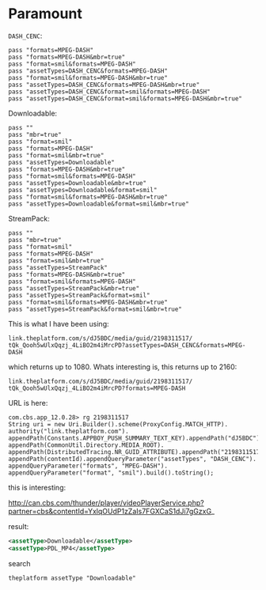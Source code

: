 # Paramount

`DASH_CENC`:

~~~
pass "formats=MPEG-DASH"
pass "formats=MPEG-DASH&mbr=true"
pass "format=smil&formats=MPEG-DASH"
pass "assetTypes=DASH_CENC&formats=MPEG-DASH"
pass "format=smil&formats=MPEG-DASH&mbr=true"
pass "assetTypes=DASH_CENC&formats=MPEG-DASH&mbr=true"
pass "assetTypes=DASH_CENC&format=smil&formats=MPEG-DASH"
pass "assetTypes=DASH_CENC&format=smil&formats=MPEG-DASH&mbr=true"
~~~

Downloadable:

~~~
pass ""
pass "mbr=true"
pass "format=smil"
pass "formats=MPEG-DASH"
pass "format=smil&mbr=true"
pass "assetTypes=Downloadable"
pass "formats=MPEG-DASH&mbr=true"
pass "format=smil&formats=MPEG-DASH"
pass "assetTypes=Downloadable&mbr=true"
pass "assetTypes=Downloadable&format=smil"
pass "format=smil&formats=MPEG-DASH&mbr=true"
pass "assetTypes=Downloadable&format=smil&mbr=true"
~~~

StreamPack:

~~~
pass ""
pass "mbr=true"
pass "format=smil"
pass "formats=MPEG-DASH"
pass "format=smil&mbr=true"
pass "assetTypes=StreamPack"
pass "formats=MPEG-DASH&mbr=true"
pass "format=smil&formats=MPEG-DASH"
pass "assetTypes=StreamPack&mbr=true"
pass "assetTypes=StreamPack&format=smil"
pass "format=smil&formats=MPEG-DASH&mbr=true"
pass "assetTypes=StreamPack&format=smil&mbr=true"
~~~

This is what I have been using:

~~~
link.theplatform.com/s/dJ5BDC/media/guid/2198311517/
tQk_Qooh5wUlxQqzj_4LiBO2m4iMrcPD?assetTypes=DASH_CENC&formats=MPEG-DASH
~~~

which returns up to 1080. Whats interesting is, this returns up to 2160:

~~~
link.theplatform.com/s/dJ5BDC/media/guid/2198311517/
tQk_Qooh5wUlxQqzj_4LiBO2m4iMrcPD?formats=MPEG-DASH
~~~

URL is here:

~~~
com.cbs.app_12.0.28> rg 2198311517
String uri = new Uri.Builder().scheme(ProxyConfig.MATCH_HTTP).
authority("link.theplatform.com").
appendPath(Constants.APPBOY_PUSH_SUMMARY_TEXT_KEY).appendPath("dJ5BDC").
appendPath(CommonUtil.Directory.MEDIA_ROOT).
appendPath(DistributedTracing.NR_GUID_ATTRIBUTE).appendPath("2198311517").
appendPath(contentId).appendQueryParameter("assetTypes", "DASH_CENC").
appendQueryParameter("formats", "MPEG-DASH").
appendQueryParameter("format", "smil").build().toString();
~~~

this is interesting:

http://can.cbs.com/thunder/player/videoPlayerService.php?partner=cbs&contentId=YxlqOUdP1zZaIs7FGXCaS1dJi7gGzxG_

result:

~~~xml
<assetType>Downloadable</assetType>
<assetType>PDL_MP4</assetType>
~~~

search

~~~
theplatform assetType "Downloadable"
~~~

